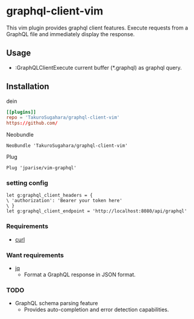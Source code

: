 # graphql-client-vim

This vim plugin provides graphql client features. Execute requests from a GraphQL file and immediately display the response.

## Usage

- :GraphQLClientExecute current buffer (*.graphql) as graphql query.

## Installation

dein
```dein.toml
[[plugins]]
repo = 'TakuroSugahara/graphql-client-vim'
https://github.com/
```

Neobundle
```
NeoBundle 'TakuroSugahara/graphql-client-vim'
```

Plug 
```
Plug 'jparise/vim-graphql'
```

### setting config
```vimL
let g:graphql_client_headers = {
\ 'authorization': 'Bearer your token here'
\ }
let g:graphql_client_endpoint = 'http://localhost:8080/api/graphql'
```

### Requirements

- [curl](https://github.com/curl/curl)

### Want requirements

- [jq](https://github.com/stedolan/jq)
  - Format a GraphQL response in JSON format.

### TODO

- GraphQL schema parsing feature
  - Provides auto-completion and error detection capabilities.
